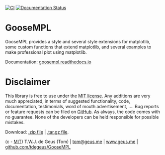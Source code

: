 [![CI](https://github.com/tdegeus/shelephant/workflows/CI/badge.svg)](https://github.com/tdegeus/shelephant/actions)
[![Documentation Status](https://readthedocs.org/projects/goosempl/badge/?version=latest)](http://goosempl.readthedocs.io/en/latest/?badge=latest)

# GooseMPL

GooseMPL provides a style and several style extensions for matplotlib, 
some custom functions that extend matplotlib, 
and several examples to make professional plot using matplotlib. 

Documentation: [goosempl.readthedocs.io](https://goosempl.readthedocs.io)

# Disclaimer

This library is free to use under the [MIT license](LICENSE). 
Any additions are very much appreciated, in terms of suggested functionality, 
code, documentation, testimonials, word of mouth advertisement, .... 
Bug reports or feature requests can be filed on 
[GitHub](https://github.com/tdegeus/GooseMPL). 
As always, the code comes with no guarantee. 
None of the developers can be held responsible for possible mistakes.

Download: 
[.zip file](https://github.com/tdegeus/GooseMPL/zipball/master) | 
[.tar.gz file](https://github.com/tdegeus/GooseMPL/tarball/master).

(c - [MIT](LICENSE)) T.W.J. de Geus (Tom) | 
tom@geus.me | www.geus.me | 
[github.com/tdegeus/GooseMPL](https://github.com/tdegeus/GooseMPL)
